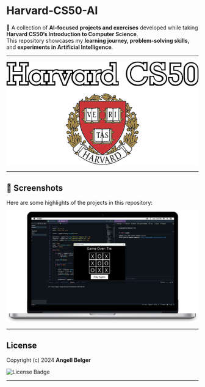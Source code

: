 # Harvard-CS50-AI

🚀 A collection of **AI-focused projects and exercises** developed while taking **Harvard CS50’s Introduction to Computer Science**.  
This repository showcases my **learning journey, problem-solving skills,** and **experiments in Artificial Intelligence**.

---
<p align="center">
  <img src="https://github.com/angellbelger/Hello-World/blob/main/images/harvardCS50.png?raw=true" alt="HarvarCS50 Banner">
</p>

---

## 📸 Screenshots  

Here are some highlights of the projects in this repository:

<p align="center">
  <img src="https://github.com/angellbelger/Hello-World/blob/main/images/program/screen-tictactoe.png?raw=true" width="700" alt="Tic Tac Toe AI">
</p>

---

## License  

Copyright (c) 2024 **Angell Belger**  

![License Badge](https://user-images.githubusercontent.com/82967046/116450089-4639f780-a831-11eb-9673-4b18a47c4e91.png)

---
